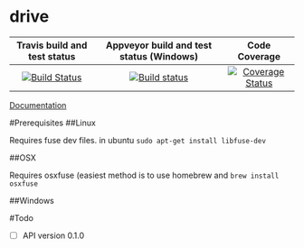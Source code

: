 # drive 



|Travis build and test status|Appveyor build and test status (Windows)|Code Coverage|
|:--------------------------:|:--------------------------------------:|:-----------:|
[![Build Status](https://travis-ci.org/dirvine/drive.svg?branch=master)](https://travis-ci.org/dirvine/drive)|[![Build status](https://ci.appveyor.com/api/projects/status/jsuo65sa631h0kav?svg=true)](https://ci.appveyor.com/project/dirvine/drive)|[![Coverage Status](https://coveralls.io/repos/dirvine/drive/badge.svg)](https://coveralls.io/r/dirvine/drive)|

[Documentation](http://dirvine.github.io/drive/)


#Prerequisites
##Linux

Requires fuse dev files. in ubuntu `sudo apt-get install libfuse-dev`

##OSX

Requires osxfuse (easiest method is to use homebrew and `brew install osxfuse`

##Windows


#Todo
- [ ] API version 0.1.0
